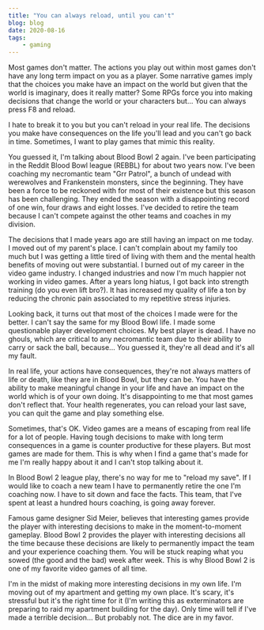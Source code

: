 ```yaml
---
title: "You can always reload, until you can't"
blog: blog
date: 2020-08-16
tags:
    - gaming
---
```


Most games don't matter. The actions you play out within most games don't have any long term impact on you as a player. Some narrative games imply that the choices you make have an impact on the world but given that the world is imaginary, does it really matter? Some RPGs force you into making decisions that change the world or your characters but... You can always press F8 and reload.

I hate to break it to you but you can't reload in your real life. The decisions you make have consequences on the life you'll lead and you can't go back in time. Sometimes, I want to play games that mimic this reality.

You guessed it, I'm talking about Blood Bowl 2 again. I've been participating in the Reddit Blood Bowl league (REBBL) for about two years now. I've been coaching my necromantic team "Grr Patrol", a bunch of undead with werewolves and Frankenstein monsters, since the beginning. They have been a force to be reckoned with for most of their existence but this season has been challenging. They ended the season with a disappointing record of one win, four draws and eight losses. I've decided to retire the team because I can't compete against the other teams and coaches in my division.

The decisions that I made years ago are still having an impact on me today. I moved out of my parent's place. I can't complain about my family too much but I was getting a little tired of living with them and the mental health benefits of moving out were substantial. I burned out of my career in the video game industry. I changed industries and now I'm much happier not working in video games. After a years long hiatus, I got back into strength training (do you even lift bro?). It has increased my quality of life a ton by reducing the chronic pain associated to my repetitive stress injuries.

Looking back, it turns out that most of the choices I made were for the better. I can't say the same for my Blood Bowl life. I made some questionable player development choices. My best player is dead. I have no ghouls, which are critical to any necromantic team due to their ability to carry or sack the ball, because... You guessed it, they're all dead and it's all my fault.

In real life, your actions have consequences, they're not always matters of life or death, like they are in Blood Bowl, but they can be. You have the ability to make meaningful change in your life and have an impact on the world which is of your own doing. It's disappointing to me that most games don't reflect that. Your health regenerates, you can reload your last save, you can quit the game and play something else.

Sometimes, that's OK. Video games are a means of escaping from real life for a lot of people. Having tough decisions to make with long term consequences in a game is counter productive for these players. But most games are made for them. This is why when I find a game that's made for me I'm really happy about it and I can't stop talking about it.

In Blood Bowl 2 league play, there's no way for me to "reload my save". If I would like to coach a new team I have to permanently retire the one I'm coaching now. I have to sit down and face the facts. This team, that I've spent at least a hundred hours coaching, is going away forever.

Famous game designer Sid Meier, believes that interesting games provide the player with interesting decisions to make in the moment-to-moment gameplay. Blood Bowl 2 provides the player with interesting decisions all the time because these decisions are likely to permanently impact the team and your experience coaching them. You will be stuck reaping what you sowed (the good and the bad) week after week. This is why Blood Bowl 2 is one of my favorite video games of all time.

I'm in the midst of making more interesting decisions in my own life. I'm moving out of my apartment and getting my own place. It's scary, it's stressful but it's the right time for it (I'm writing this as exterminators are preparing to raid my apartment building for the day). Only time will tell if I've made a terrible decision... But probably not. The dice are in my favor.
